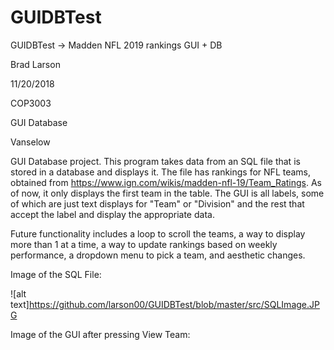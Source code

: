 # GUIDBTest
GUIDBTest -> Madden NFL 2019 rankings GUI + DB

Brad Larson

11/20/2018

COP3003

GUI Database

Vanselow

GUI Database project. This program takes data from an SQL file that is stored in a database and displays it. The file has rankings for NFL teams, obtained from https://www.ign.com/wikis/madden-nfl-19/Team_Ratings. As of now, it only displays the first team in the table. The GUI is all labels, some of which are just text displays for "Team" or "Division" and the rest that accept the label and display the appropriate data. 

Future functionality includes a loop to scroll the teams, a way to display more than 1 at a time, a way to update rankings based on weekly performance, a dropdown menu to pick a team, and aesthetic changes.

Image of the SQL File:

![alt text]https://github.com/larson00/GUIDBTest/blob/master/src/SQLImage.JPG


Image of the GUI after pressing View Team:
